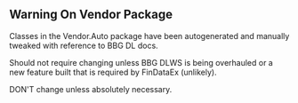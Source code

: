 ﻿## Warning On Vendor Package

Classes in the Vendor.Auto package have been autogenerated and manually tweaked with reference to BBG DL docs.

Should not require changing unless BBG DLWS is being overhauled or a new feature built that is required by
FinDataEx (unlikely).
 
DON'T change unless absolutely necessary.